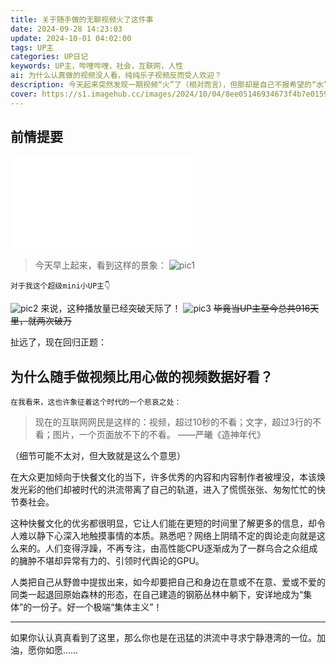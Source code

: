 ```yaml
---
title: 关于随手做的无聊视频火了这件事
date: 2024-09-28 14:23:03
update: 2024-10-01 04:02:00
tags: UP主
categories: UP日记
keywords: UP主，哔哩哔哩，社会，互联网，人性
ai: 为什么认真做的视频没人看，纯纯乐子视频反而受人欢迎？
description: 今天起来突然发现一期视频“火”了（相对而言），但那却是自己不报希望的“水”？！
cover: https://s1.imagehub.cc/images/2024/10/04/8ee05146934673f4b7e0159a953ecfb6.jpg
---
```

前情提要
--

<iframe src="//player.bilibili.com/player.html?isOutside=true&aid=113175659873189&bvid=BV1iEtye2Eqv&cid=25948850129&p=1" scrolling="no" border="0" frameborder="no" framespacing="0" allowfullscreen="true"></iframe>

>    今天早上起来，看到这样的景象：
>![pic1](https://s1.imagehub.cc/images/2024/10/04/8cc00f87952d8c58c67ab819127021dd.png "播放量顶破天！")

    对于我这个超级mini小UP主👇
![pic2](https://s1.imagehub.cc/images/2024/10/04/232594cd1687c96f87909b9a313ea83b.png "笑点解析：总共只用2个破万视频")
来说，这种播放量已经突破天际了！
![pic3](https://s1.imagehub.cc/images/2024/10/04/786dfa0288019c21d7104a500200bd6c.png "916天啊！太惨了……")
~~毕竟当UP主至今总共916天里，就两次破万~~

扯远了，现在回归正题：

为什么随手做视频比用心做的视频数据好看？
--

    在我看来，这也许象征着这个时代的一个悲哀之处：
>现在的互联网网民是这样的：视频，超过10秒的不看；文字，超过3行的不看；图片，一个页面放不下的不看。  ——严曦《造神年代》

（细节可能不太对，但大致就是这么个意思）

在大众更加倾向于快餐文化的当下，许多优秀的内容和内容制作者被埋没，本该焕发光彩的他们却被时代的洪流带离了自己的轨道，进入了慌慌张张、匆匆忙忙的快节奏社会。

这种快餐文化的优劣都很明显，它让人们能在更短的时间里了解更多的信息，却令人难以静下心深入地触摸事情的本质。熟悉吧？网络上阴晴不定的舆论走向就是这么来的。人们变得浮躁，不再专注，由高性能CPU逐渐成为了一群乌合之众组成的臃肿不堪却异常有力的、引领时代舆论的GPU。

人类把自己从野兽中提拔出来，如今却要把自己和身边在意或不在意、爱或不爱的同类一起退回原始森林的形态，在自己建造的钢筋丛林中躺下，安详地成为“集体”的一份子。好一个极端“集体主义”！

---
如果你认认真真看到了这里，那么你也是在迅猛的洪流中寻求宁静港湾的一位。加油，愿你如愿……